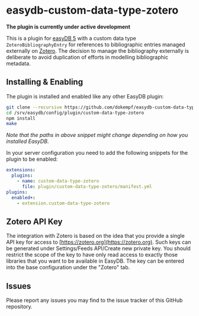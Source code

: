 # easydb-custom-data-type-zotero

**The plugin is currently under active development**

This is a plugin for [easyDB 5](http://easydb.de/) with a custom data type
`ZoteroBibliographyEntry` for references to bibliographic entries managed externally
on [Zotero](https://zotero.org). The decision to manage the bibliography externally
is deliberate to avoid duplication of efforts in modelling bibliographic metadata.

## Installing & Enabling

The plugin is installed and enabled like any other EasyDB plugin:

```bash
git clone --recursive https://github.com/dokempf/easydb-custom-data-type-zotero.git /srv/easydb/config/plugin/custom-data-type-zotero
cd /srv/easydb/config/plugin/custom-data-type-zotero
npm install
make
```
*Note that the paths in above snippet might change depending on how you installed EasyDB*.

In your server configuration you need to add the following snippets for the plugin to
be enabled:

```yaml
extensions:
  plugins:
    - name: custom-data-type-zotero
      file: plugin/custom-data-type-zotero/manifest.yml
plugins:
  enabled+:
    - extension.custom-data-type-zotero
```

## Zotero API Key

The integration with Zotero is based on the idea that you provide a single API
key for access to [https://zotero.org](https://zotero.org). Such keys can be generated
under Settings/Feeds API/Create new private key. You should restrict the scope of the key to have only
read access to exactly those libraries that you want to be available in EasyDB.
The key can be entered into the base configuration under the "Zotero" tab.

## Issues

Please report any issues you may find to the issue tracker of this GitHub repository.
